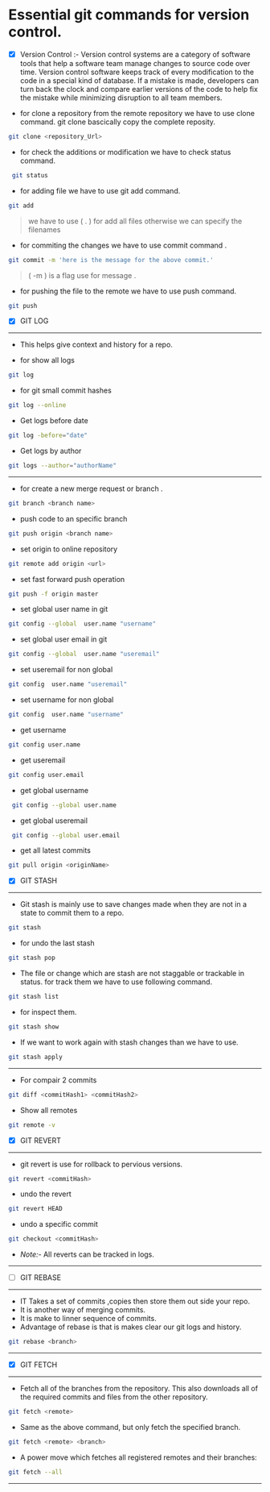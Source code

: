 # Essential git commands for version control. 

- [x] Version Control :- Version control systems are a category of software tools that help a software team manage changes to source code over time. Version control software keeps track of every modification to the code in a special kind of database. If a mistake is made, developers can turn back the clock and compare earlier versions of the code to help fix the mistake while minimizing disruption to all team members.

 - for clone a repository from the remote repository we have to use clone command. git clone bascically copy the complete reposity.

```bash
git clone <repository_Url>
 ```

 - for check the additions or modification we have to check status command.
 ```bash
  git status 
```
- for adding file we have to use git add command.
```bash
git add
```
> we have to use ( . ) for add all files otherwise we can specify the filenames

- for commiting the changes we have to use commit command .
```bash
git commit -m 'here is the message for the above commit.'
```
> ( -m ) is a flag use for message .

- for pushing the file to the remote we have to use push command.
```bash
git push
```
- [x] GIT LOG
---
- This helps give context and history for a repo.

- for show all logs
```bash
git log 
```
- for git small commit hashes
```bash
git log --online
```

- Get logs before date
```bash
git log -before="date"
```

- Get logs by author
```bash
git logs --author="authorName"
```

---
- for create a new merge request or branch .

```bash
git branch <branch name>
```

- push code to an specific branch
```bash
git push origin <branch name>
```

- set origin to online repository
```bash
git remote add origin <url>
```

- set fast forward push operation
```bash
git push -f origin master
```
- set global user name in git
```bash
git config --global  user.name "username"
```
- set global user email in git
```bash
git config --global  user.name "useremail"
```
- set useremail for non global
```bash
git config  user.name "useremail"
```

- set username for non global
```bash
git config  user.name "username"
```
- get username
```bash
git config user.name
```
- get useremail
```bash
git config user.email
```

- get global username
```bash
 git config --global user.name

```
- get global useremail
```bash
 git config --global user.email

```


- get all latest commits 
```bash
git pull origin <originName>
```

- [x] GIT STASH
---

- Git stash is mainly use to save changes made when they are not in a state to commit them to a repo.

```bash
git stash
```
- for undo the last stash 
```bash
git stash pop
```
- The file or change which are stash are not staggable or trackable in status. for track them we have to use following command.
```bash
git stash list
```

- for inspect them.
```bash
git stash show
```

- If we want to work again with stash changes than we have to use.
```bash
git stash apply
```
---

- For compair 2 commits 
```bash
git diff <commitHash1> <commitHash2>
```

- Show all remotes
```bash
git remote -v
```

- [x] GIT REVERT
---
- git revert is use for rollback to pervious versions.
```bash
git revert <commitHash>
```
- undo the revert
```bash
git revert HEAD
```

- undo a specific commit 
```bash
git checkout <commitHash>
```
- _Note:-_ All reverts can be tracked in logs.

---

- [ ] GIT REBASE
---
- IT Takes a set of commits ,copies then store them out side your repo.
- It is another way of merging commits.
- It is make to linner sequence of commits.
- Advantage of rebase is that is makes clear our git logs and history.
```bash
git rebase <branch>
```

---

- [x] GIT FETCH
---
- Fetch all of the branches from the repository. This also downloads all of the required commits and files from the other repository.
```bash
git fetch <remote>
```

- Same as the above command, but only fetch the specified branch.
```bash
git fetch <remote> <branch>
```
- A power move which fetches all registered remotes and their branches:
```bash
git fetch --all
```

---
